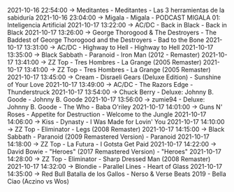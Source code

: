 2021-10-16 22:54:00 -> Meditantes - Meditantes - Las 3 herramientas de la sabiduría
2021-10-16 23:04:00 -> Migala - Migala - PODCAST MIGALA 01: Inteligencia Artificial
2021-10-17 13:22:00 -> AC/DC - Back in Black - Back in Black
2021-10-17 13:26:00 -> George Thorogood & The Destroyers - The Baddest of George Thorogood and the Destroyers - Bad to the Bone
2021-10-17 13:31:00 -> AC/DC - Highway to Hell - Highway to Hell
2021-10-17 13:35:00 -> Black Sabbath - Paranoid - Iron Man (2012 - Remaster)
2021-10-17 13:41:00 -> ZZ Top - Tres Hombres - La Grange (2005 Remaster)
2021-10-17 13:41:00 -> ZZ Top - Tres Hombres - La Grange (2005 Remaster)
2021-10-17 13:45:00 -> Cream - Disraeli Gears (Deluxe Edition) - Sunshine of Your Love
2021-10-17 13:49:00 -> AC/DC - The Razors Edge - Thunderstruck
2021-10-17 13:54:00 -> Chuck Berry - Deluxe: Johnny B. Goode - Johnny B. Goode
2021-10-17 13:56:00 -> zumie94 - Deluxe: Johnny B. Goode - The Who - Baba O'riley
2021-10-17 14:01:00 -> Guns N' Roses - Appetite for Destruction - Welcome to the Jungle
2021-10-17 14:06:00 -> Kiss - Dynasty - I Was Made for Lovin' You
2021-10-17 14:10:00 -> ZZ Top - Eliminator - Legs (2008 Remaster)
2021-10-17 14:15:00 -> Black Sabbath - Paranoid (2009 Remastered Version) - Paranoid
2021-10-17 14:18:00 -> ZZ Top - La Futura - I Gotsta Get Paid
2021-10-17 14:22:00 -> David Bowie - "Heroes" (2017 Remastered Version) - "Heroes"
2021-10-17 14:28:00 -> ZZ Top - Eliminator - Sharp Dressed Man (2008 Remaster)
2021-10-17 14:32:00 -> Blondie - Parallel Lines - Heart of Glass
2021-10-17 14:35:00 -> Red Bull Batalla de los Gallos - Nerso & Verse Beats 2019 - Bella Ciao (Aczino vs Wos)
